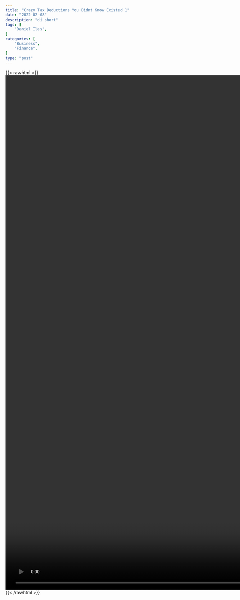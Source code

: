 ```yaml
---
title: "Crazy Tax Deductions You Didnt Know Existed 1"
date: "2022-02-08"
description: "di short"
tags: [
    "Daniel Iles",
]
categories: [
    "Business",
    "Finance",
]
type: "post"
---
```

{{< rawhtml >}}
    <video style="height:40vh;width:auto" overflow="hidden" controls>
        <source src="https://clips.dev00ps.com/Daniel_Iles/CRAZY_Tax_Deductions_You_Didnt_Know_Existed.mp4" type="video/mp4"> 
    </video>
{{< /rawhtml >}}